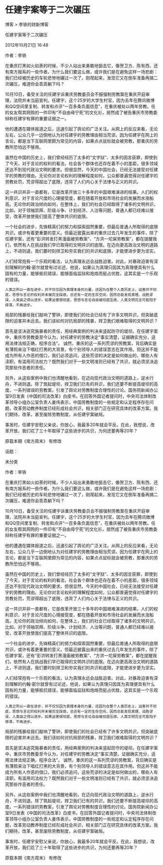 # 任建宇案等于二次碾压  



博客 > 李铁的财新博客

任建宇案等于二次碾压&nbsp;&nbsp;&nbsp;

2012年10月21日 16:48

作者：李铁

在重庆打黑如火如荼的时候，不少人站出来勇敢地狙击它，像贺卫方、陈有西、还有南方报系的一些作者。为什么我们要这么做，或许我们是在避免这样一场悲剧：我们已经被历史的车轮悲惨地碾过一次了，刚爬起来，发现它又在倒车准备再搞二次碾压，难道你会乖乖躺下吗？ 

10月10日，备受关注的任建宇诉重庆劳教委员会不服强制劳教案在重庆开庭审理，法院并未当庭宣判。任建宇，这个25岁的大学生村官，因为去年在腾讯微博和QQ空间里复制、转发和点评“一百多条负面信息”，在重庆被处以两年劳教。任的女友帮其网购的一件印有“不自由毋宁死”的文化衫，居然成了被告重庆市劳教委辩称任建宇有罪的重要证据之一。

他的遭遇在媒体报道之后，迅速引起了舆论的广泛关注。从网上的反应来看，无论左右，公众几乎一边倒地认为对任建宇的劳教理由相当荒谬。因为任建宇在网上的言论，都是当下互联网里颇为常见的内容，如果点点鼠标就会被劳教，那重庆的劳教所恐怕远不够用。

虽然在中国的历史上，我们曾经经历了太多的“文字狱”、太多的因言获罪，即使到了今天，对于言论的权利的看法，社会各个群体也还存在着不小的差距，很多领域还达不到现代政治文明的要求。但很显然，今天的中国社会，已经无法接受对任建宇的劳教的理由。无论你对言论权利的理解程度如何，公众都普遍觉得对任建宇的劳教处罚，荒谬得超出了底限，违背了人们内心关于法律与正义的共识。

这一共识并非一直都有，它是改革开放三十多年的中国艰难演进的结果。人们的权利意识，对于言论尺度的心理接受度，都在随着开放和市场社会的发展而水涨船高。无论你的政治倾向如何，在整体上，我们的社会已经取得了诸多的文明共识，比如，对于领袖崇拜、阶级斗争、计划经济、人治等问题，普通人都已经难以接受，改革开放使我们提高了整体共识的底限。

一个社会的进步，先锋精英们的努力和探索固然重要，但最后普通人所取得的底限共识，或许有着更重要的意义。但最近披露出来的重庆过去几年发生的事件，除了任建宇案，还有“彭洪转发打黑漫画被劳教案”、“方洪一坨屎劳教案”，都在提醒我们，依然有人在挑战我们早已取得的文明共识的底限。在迈向更高政治文明的道路上，不进则退，我们要时刻捍卫和夯实我们的共识和底限，才能使进步更为坚实。

人们经常抱有一个乐观的看法，认为真理永远会战胜迫害。对此，对暴政迫害有深刻理解的约翰·密尔就曾有过论述，他说，如果认为真理只因其为真理便具有什么固有的力量，能够抵抗错误，能够面临监狱和炮烙而挺占优胜，这其实是一个乐观的错误。

    人类之所以一直在进步，并不仅仅因为真理本身的力量，还因为在整个人类历史上，迫害并不彻底，思想与言论的权利并未被完全踩熄，总还有一定的生存空间，因而总能发现真理、战胜谬误，人类由之得以进步。如果迫害很彻底，思想与言论自由被彻底压熄，人类文明完全可能陷于停滞，不再进步。

局部的残暴给我们敲响了警钟，即使我们的社会已经有了许多文明共识，但突破底限的迫害并未远去。我们该如何对抗局部的残暴，捍卫我们艰难取得的文明共识？

首先是坚决追究施暴者的责任，用经典案例的判决来竖起防守的堤坝。在任建宇案中，重庆市劳教委至今认为，对任建宇的劳教决定“事实清楚，证据确实充分，适用法律法规正确，程序合法”。 诚然，重庆的这一系列荒谬的劳教案，背后确实是有薄熙来治下唱红打黑的大背景，有个别领导人的错误意志在其作用。但这并不能成为所有人作恶的借口，我们必须追问，这些荒谬的决定是如何做出的，哪些人有渎职，有滥用司法权力？既然我们对于一些文明准则已经有了共识，就必须坚决追究那些作恶者的责任。

另外，从这些案例中我们也清醒地看到，在迈向现代政治文明的道路上，逆水行舟，不进则退。除了筑起堤坝，捍卫我们已有的共识，我们还要不断提高堤坝的高度。一系列错误的劳教案，引发了舆论对劳教制度合理性的讨论。国务院新闻办公室9日发表《中国的司法改革》白皮书，在回答外国记者提问时，中央司法体制改革领导小组办公室负责人姜伟表示，中国劳教制度的一些规定和认定程序存在问题，改革劳动教养制度已经形成社会共识，相关部门正在研究具体的改革方案。我们期待，改革，甚至废除劳教制度，从任建宇案破局。

 事发时，任建宇安慰父亲说，你放心，我最多20年就会平反。在此，我想说，改革开放，我们花了三十年取得了这些进步的共识，为何还要再等20年？

原载本期《南方周末》 有修改

话题：

未分类


作者：李铁

在重庆打黑如火如荼的时候，不少人站出来勇敢地狙击它，像贺卫方、陈有西、还有南方报系的一些作者。为什么我们要这么做，或许我们是在避免这样一场悲剧：我们已经被历史的车轮悲惨地碾过一次了，刚爬起来，发现它又在倒车准备再搞二次碾压，难道你会乖乖躺下吗？ 

10月10日，备受关注的任建宇诉重庆劳教委员会不服强制劳教案在重庆开庭审理，法院并未当庭宣判。任建宇，这个25岁的大学生村官，因为去年在腾讯微博和QQ空间里复制、转发和点评“一百多条负面信息”，在重庆被处以两年劳教。任的女友帮其网购的一件印有“不自由毋宁死”的文化衫，居然成了被告重庆市劳教委辩称任建宇有罪的重要证据之一。

他的遭遇在媒体报道之后，迅速引起了舆论的广泛关注。从网上的反应来看，无论左右，公众几乎一边倒地认为对任建宇的劳教理由相当荒谬。因为任建宇在网上的言论，都是当下互联网里颇为常见的内容，如果点点鼠标就会被劳教，那重庆的劳教所恐怕远不够用。

虽然在中国的历史上，我们曾经经历了太多的“文字狱”、太多的因言获罪，即使到了今天，对于言论的权利的看法，社会各个群体也还存在着不小的差距，很多领域还达不到现代政治文明的要求。但很显然，今天的中国社会，已经无法接受对任建宇的劳教的理由。无论你对言论权利的理解程度如何，公众都普遍觉得对任建宇的劳教处罚，荒谬得超出了底限，违背了人们内心关于法律与正义的共识。

这一共识并非一直都有，它是改革开放三十多年的中国艰难演进的结果。人们的权利意识，对于言论尺度的心理接受度，都在随着开放和市场社会的发展而水涨船高。无论你的政治倾向如何，在整体上，我们的社会已经取得了诸多的文明共识，比如，对于领袖崇拜、阶级斗争、计划经济、人治等问题，普通人都已经难以接受，改革开放使我们提高了整体共识的底限。

一个社会的进步，先锋精英们的努力和探索固然重要，但最后普通人所取得的底限共识，或许有着更重要的意义。但最近披露出来的重庆过去几年发生的事件，除了任建宇案，还有“彭洪转发打黑漫画被劳教案”、“方洪一坨屎劳教案”，都在提醒我们，依然有人在挑战我们早已取得的文明共识的底限。在迈向更高政治文明的道路上，不进则退，我们要时刻捍卫和夯实我们的共识和底限，才能使进步更为坚实。

人们经常抱有一个乐观的看法，认为真理永远会战胜迫害。对此，对暴政迫害有深刻理解的约翰·密尔就曾有过论述，他说，如果认为真理只因其为真理便具有什么固有的力量，能够抵抗错误，能够面临监狱和炮烙而挺占优胜，这其实是一个乐观的错误。

    人类之所以一直在进步，并不仅仅因为真理本身的力量，还因为在整个人类历史上，迫害并不彻底，思想与言论的权利并未被完全踩熄，总还有一定的生存空间，因而总能发现真理、战胜谬误，人类由之得以进步。如果迫害很彻底，思想与言论自由被彻底压熄，人类文明完全可能陷于停滞，不再进步。

局部的残暴给我们敲响了警钟，即使我们的社会已经有了许多文明共识，但突破底限的迫害并未远去。我们该如何对抗局部的残暴，捍卫我们艰难取得的文明共识？

首先是坚决追究施暴者的责任，用经典案例的判决来竖起防守的堤坝。在任建宇案中，重庆市劳教委至今认为，对任建宇的劳教决定“事实清楚，证据确实充分，适用法律法规正确，程序合法”。 诚然，重庆的这一系列荒谬的劳教案，背后确实是有薄熙来治下唱红打黑的大背景，有个别领导人的错误意志在其作用。但这并不能成为所有人作恶的借口，我们必须追问，这些荒谬的决定是如何做出的，哪些人有渎职，有滥用司法权力？既然我们对于一些文明准则已经有了共识，就必须坚决追究那些作恶者的责任。

另外，从这些案例中我们也清醒地看到，在迈向现代政治文明的道路上，逆水行舟，不进则退。除了筑起堤坝，捍卫我们已有的共识，我们还要不断提高堤坝的高度。一系列错误的劳教案，引发了舆论对劳教制度合理性的讨论。国务院新闻办公室9日发表《中国的司法改革》白皮书，在回答外国记者提问时，中央司法体制改革领导小组办公室负责人姜伟表示，中国劳教制度的一些规定和认定程序存在问题，改革劳动教养制度已经形成社会共识，相关部门正在研究具体的改革方案。我们期待，改革，甚至废除劳教制度，从任建宇案破局。

 事发时，任建宇安慰父亲说，你放心，我最多20年就会平反。在此，我想说，改革开放，我们花了三十年取得了这些进步的共识，为何还要再等20年？

原载本期《南方周末》 有修改